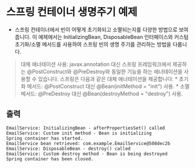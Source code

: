 # 스프링 컨테이너 생명주기 예제
- 스프링 컨테이너에서 빈이 어떻게 초기화되고 소멸되는지를 다양한 방법으로 보여줍니다. 이 예제에서는 InitializingBean, DisposableBean 인터페이스와 커스텀 초기화/소멸 메서드를 사용하여 스프링 빈의 생명 주기를 관리하는 방법을 다룹니다.

  
> 대체 애너테이션 사용: javax.annotation 대신 스프링 프레임워크에서 제공하는 @PostConstruct와 @PreDestroy와 동일한 기능을 하는 애너테이션을 사용할 수 있습니다. 스프링은 다음과 같은 대체 애너테이션을 제공합니다:
    * 초기화 메서드: @PostConstruct 대신 @Bean(initMethod = "init") 사용.
    * 소멸 메서드: @PreDestroy 대신 @Bean(destroyMethod = "destroy") 사용.
 
## 출력
```plaintext
EmailService: InitializingBean - afterPropertiesSet() called
EmailService: Custom init method - Bean is initializing
Spring container has started.
EmailService bean retrieved: com.example.EmailService@508dec2b
EmailService: DisposableBean - destroy() called
EmailService: Custom destroy method - Bean is being destroyed
Spring container has been closed.
```

